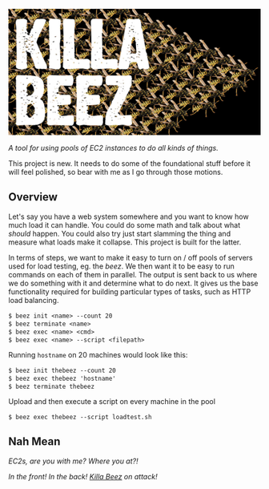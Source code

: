 ![the words "killa beez" are on top of a swarm of robotic bees](killabeez.jpg)

_A tool for using pools of EC2 instances to do all kinds of things._

This project is new. It needs to do some of the foundational stuff before it will feel polished, so bear with me as I go through those motions.

## Overview

Let's say you have a web system somewhere and you want to know how much load it can handle. You could do some math and talk about what _should_ happen. You could also try just start slamming the thing and measure what loads make it collapse. This project is built for the latter.

In terms of steps, we want to make it easy to turn on / off pools of servers used for load testing, eg. the _beez_. We then want it to be easy to run commands on each of them in parallel. The output is sent back to us where we do something with it and determine what to do next. It gives us the base functionality required for building particular types of tasks, such as HTTP load balancing.

```shell
$ beez init <name> --count 20
$ beez terminate <name>
$ beez exec <name> <cmd>
$ beez exec <name> --script <filepath>
```

Running `hostname` on 20 machines would look like this:

```shell
$ beez init thebeez --count 20
$ beez exec thebeez 'hostname'
$ beez terminate thebeez
```

Upload and then execute a script on every machine in the pool

```shell
$ beez exec thebeez --script loadtest.sh
```

## Nah Mean

_EC2s, are you with me? Where you at?!_

_In the front! In the back! [Killa Beez](https://youtu.be/pJk0p-98Xzc) on attack!_
